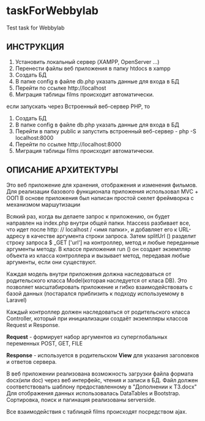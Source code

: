 # taskForWebbylab
Test task for Webbylab

<h2>ИНСТРУКЦИЯ</h2>

1. Установить локальный сервер (XAMPP, OpenServer ...)
2. Перенести файлы веб приложения в папку htdocs в xampp
3. Создать БД
4. В папке config в файле db.php указать данные для входа в БД
5. Перейти по ссылке http://localhost
6. Миграция таблицы films происходит автоматически.

если запускать через Встроенный веб-сервер PHP, то

1. Создать БД   
2. В папке config в файле db.php указать данные для входа в БД
3. Перейти в папку public и запустить встроенный веб-сервер - php -S localhost:8000
4. Перейти по ссылке http://localhost:8000
5. Миграция таблицы films происходит автоматически.

<h2>ОПИСАНИЕ АРХИТЕКТУРЫ</h2>

Это веб приложение для хранения, отображения и изменения фильмов.
Для реализации базового функционала приложения использовал MVC + ООП
В основе приложения был написан простой скелет фреймворка с механизмом маршутизации

Всякий раз, когда вы делаете запрос к приложению, он будет направлен на index.php внутри общей папки.
htaccess разбивает все, что идет после http: // localhost / <имя папки>, и добавляет его к URL-адресу в качестве аргумента строки запроса. 
Затем splitUrl () разделит строку запроса $ _GET ['url'] на контроллер, метод и любые переданные аргументы методу.
В классе приложения run () он создает экземпляр объекта из класса контроллера и вызывает метод, передавая любые аргументы, если они существуют.

Каждая модель внутри приложения должна наследоваться от родительского класса Model(которая наследуется от класа DB). 
Это позволяет масштабировать приложение и гибко взаимодействовать с базой данных (постарался приблизить к подходу используемому в Laravel)

Каждый контроллер должен наследоваться от родительского класса Controller, который при инициализации создаёт экземпляры классов Request и Response.

<b>Request</b> - формирует набор аргументов из суперглобальных переменных POST, GET, FILE

<b>Response</b> - используется в родительском <b>View</b> для указания заголовков и ответов сервера. 

В веб приложении реализована возможность загрузки файла формата docx(или doc) через веб интерфейс, чтения и записи в БД. Файл должен соответствовать шаблону предоставленному в "Дополнении к ТЗ.docx"
Для отображения данных использовалась DataTables и Bootstrap. Сортировка, поиск и пагинация реализованы serverside.

Все взаимодействия с таблицей films происходят посредством ajax.
